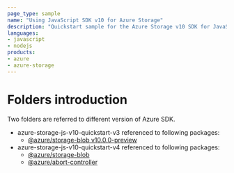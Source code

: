 ```yaml
---
page_type: sample
name: "Using JavaScript SDK v10 for Azure Storage"
description: "Quickstart sample for the Azure Storage v10 SDK for JavaScript."
languages:
- javascript
- nodejs
products:
- azure
- azure-storage
---
```


# Folders introduction
Two folders are referred to different version of Azure SDK.
* azure-storage-js-v10-quickstart-v3 referenced to following packages:
  * [@azure/storage-blob v10.0.0-preview](https://www.npmjs.com/package/@azure/storage-blob/v/10.0.0-preview)
* azure-storage-js-v10-quickstart-v4 referenced to following packages:
  * [@azure/storage-blob](https://www.npmjs.com/package/@azure/storage-blob)
  * [@azure/abort-controller](https://www.npmjs.com/package/@azure/abort-controller)
